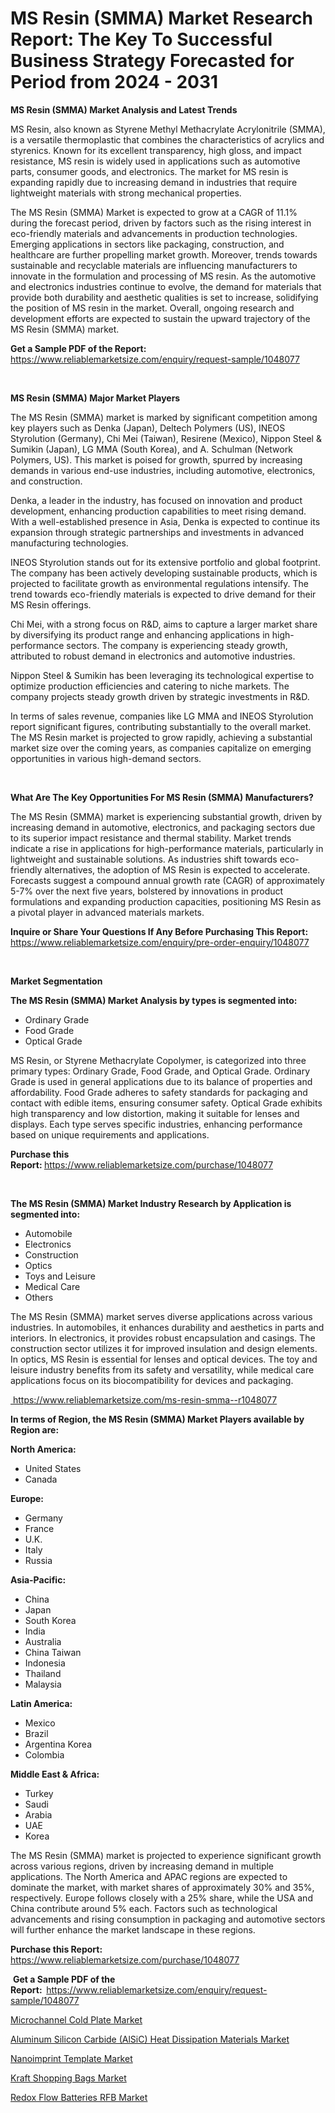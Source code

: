 <p><h1>MS Resin (SMMA) Market Research Report: The Key To Successful Business Strategy Forecasted for Period from 2024 - 2031</h1></p><p><strong>MS Resin (SMMA) Market Analysis and Latest Trends</strong></p>
<p><p>MS Resin, also known as Styrene Methyl Methacrylate Acrylonitrile (SMMA), is a versatile thermoplastic that combines the characteristics of acrylics and styrenics. Known for its excellent transparency, high gloss, and impact resistance, MS resin is widely used in applications such as automotive parts, consumer goods, and electronics. The market for MS resin is expanding rapidly due to increasing demand in industries that require lightweight materials with strong mechanical properties.</p><p>The MS Resin (SMMA) Market is expected to grow at a CAGR of 11.1% during the forecast period, driven by factors such as the rising interest in eco-friendly materials and advancements in production technologies. Emerging applications in sectors like packaging, construction, and healthcare are further propelling market growth. Moreover, trends towards sustainable and recyclable materials are influencing manufacturers to innovate in the formulation and processing of MS resin. As the automotive and electronics industries continue to evolve, the demand for materials that provide both durability and aesthetic qualities is set to increase, solidifying the position of MS resin in the market. Overall, ongoing research and development efforts are expected to sustain the upward trajectory of the MS Resin (SMMA) market.</p></p>
<p><strong>Get a Sample PDF of the Report:&nbsp;</strong> <a href="https://www.reliablemarketsize.com/enquiry/request-sample/1048077?utm_campaign=1105&utm_medium=2&utm_source=Github&utm_content=ia&utm_term=01102024&utm_id=ms-resin-smma">https://www.reliablemarketsize.com/enquiry/request-sample/1048077</a></p>
<p>&nbsp;</p>
<p><strong>MS Resin (SMMA) Major Market Players</strong></p>
<p><p>The MS Resin (SMMA) market is marked by significant competition among key players such as Denka (Japan), Deltech Polymers (US), INEOS Styrolution (Germany), Chi Mei (Taiwan), Resirene (Mexico), Nippon Steel & Sumikin (Japan), LG MMA (South Korea), and A. Schulman (Network Polymers, US). This market is poised for growth, spurred by increasing demands in various end-use industries, including automotive, electronics, and construction.</p><p>Denka, a leader in the industry, has focused on innovation and product development, enhancing production capabilities to meet rising demand. With a well-established presence in Asia, Denka is expected to continue its expansion through strategic partnerships and investments in advanced manufacturing technologies.</p><p>INEOS Styrolution stands out for its extensive portfolio and global footprint. The company has been actively developing sustainable products, which is projected to facilitate growth as environmental regulations intensify. The trend towards eco-friendly materials is expected to drive demand for their MS Resin offerings.</p><p>Chi Mei, with a strong focus on R&D, aims to capture a larger market share by diversifying its product range and enhancing applications in high-performance sectors. The company is experiencing steady growth, attributed to robust demand in electronics and automotive industries.</p><p>Nippon Steel & Sumikin has been leveraging its technological expertise to optimize production efficiencies and catering to niche markets. The company projects steady growth driven by strategic investments in R&D.</p><p>In terms of sales revenue, companies like LG MMA and INEOS Styrolution report significant figures, contributing substantially to the overall market. The MS Resin market is projected to grow rapidly, achieving a substantial market size over the coming years, as companies capitalize on emerging opportunities in various high-demand sectors.</p></p>
<p>&nbsp;</p>
<p><strong>What Are The Key Opportunities For MS Resin (SMMA) Manufacturers?</strong></p>
<p><p>The MS Resin (SMMA) market is experiencing substantial growth, driven by increasing demand in automotive, electronics, and packaging sectors due to its superior impact resistance and thermal stability. Market trends indicate a rise in applications for high-performance materials, particularly in lightweight and sustainable solutions. As industries shift towards eco-friendly alternatives, the adoption of MS Resin is expected to accelerate. Forecasts suggest a compound annual growth rate (CAGR) of approximately 5-7% over the next five years, bolstered by innovations in product formulations and expanding production capacities, positioning MS Resin as a pivotal player in advanced materials markets.</p></p>
<p><strong>Inquire or Share Your Questions If Any Before Purchasing This Report:</strong> <a href="https://www.reliablemarketsize.com/enquiry/pre-order-enquiry/1048077?utm_campaign=1105&utm_medium=2&utm_source=Github&utm_content=ia&utm_term=01102024&utm_id=ms-resin-smma">https://www.reliablemarketsize.com/enquiry/pre-order-enquiry/1048077</a></p>
<p>&nbsp;</p>
<p><strong>Market Segmentation</strong></p>
<p><strong>The MS Resin (SMMA) Market Analysis by types is segmented into:</strong></p>
<p><ul><li>Ordinary Grade</li><li>Food Grade</li><li>Optical Grade</li></ul></p>
<p><p>MS Resin, or Styrene Methacrylate Copolymer, is categorized into three primary types: Ordinary Grade, Food Grade, and Optical Grade. Ordinary Grade is used in general applications due to its balance of properties and affordability. Food Grade adheres to safety standards for packaging and contact with edible items, ensuring consumer safety. Optical Grade exhibits high transparency and low distortion, making it suitable for lenses and displays. Each type serves specific industries, enhancing performance based on unique requirements and applications.</p></p>
<p><strong>Purchase this Report:&nbsp;</strong><a href="https://www.reliablemarketsize.com/purchase/1048077?utm_campaign=1105&utm_medium=2&utm_source=Github&utm_content=ia&utm_term=01102024&utm_id=ms-resin-smma">https://www.reliablemarketsize.com/purchase/1048077</a></p>
<p>&nbsp;</p>
<p><strong>The MS Resin (SMMA) Market Industry Research by Application is segmented into:</strong></p>
<p><ul><li>Automobile</li><li>Electronics</li><li>Construction</li><li>Optics</li><li>Toys and Leisure</li><li>Medical Care</li><li>Others</li></ul></p>
<p><p>The MS Resin (SMMA) market serves diverse applications across various industries. In automobiles, it enhances durability and aesthetics in parts and interiors. In electronics, it provides robust encapsulation and casings. The construction sector utilizes it for improved insulation and design elements. In optics, MS Resin is essential for lenses and optical devices. The toy and leisure industry benefits from its safety and versatility, while medical care applications focus on its biocompatibility for devices and packaging.</p></p>
<p><a href="https://www.reliablemarketsize.com/ms-resin-smma--r1048077?utm_campaign=1105&utm_medium=2&utm_source=Github&utm_content=ia&utm_term=01102024&utm_id=ms-resin-smma">&nbsp;https://www.reliablemarketsize.com/ms-resin-smma--r1048077</a></p>
<p><strong>In terms of Region, the MS Resin (SMMA) Market Players available by Region are:</strong></p>
<p>
    <p> <strong> North America: </strong>
        <ul>
            <li>United States</li>
            <li>Canada</li>
        </ul>
        </p> 
    <p> <strong> Europe: </strong>
        <ul>
            <li>Germany</li>
            <li>France</li>
            <li>U.K.</li>
            <li>Italy</li>
            <li>Russia</li>
        </ul>
        </p> 
    <p> <strong> Asia-Pacific: </strong>
        <ul>
            <li>China</li>
            <li>Japan</li>
            <li>South Korea</li>
            <li>India</li>
            <li>Australia</li>
            <li>China Taiwan</li>
            <li>Indonesia</li>
            <li>Thailand</li>
            <li>Malaysia</li>
        </ul>
        </p> 
    <p> <strong> Latin America: </strong>
        <ul>
            <li>Mexico</li>
            <li>Brazil</li>
            <li>Argentina Korea</li>
            <li>Colombia</li>
        </ul>
        </p> 
    <p> <strong> Middle East & Africa: </strong>
        <ul>
            <li>Turkey</li>
            <li>Saudi</li>
            <li>Arabia</li>
            <li>UAE</li>
            <li>Korea</li>
        </ul>
    </p>
    </p>
<p><p>The MS Resin (SMMA) market is projected to experience significant growth across various regions, driven by increasing demand in multiple applications. The North America and APAC regions are expected to dominate the market, with market shares of approximately 30% and 35%, respectively. Europe follows closely with a 25% share, while the USA and China contribute around 5% each. Factors such as technological advancements and rising consumption in packaging and automotive sectors will further enhance the market landscape in these regions.</p></p>
<p><strong>Purchase this Report: </strong><a href="https://www.reliablemarketsize.com/purchase/1048077?utm_campaign=1105&utm_medium=2&utm_source=Github&utm_content=ia&utm_term=01102024&utm_id=ms-resin-smma">https://www.reliablemarketsize.com/purchase/1048077</a></p>
<p>&nbsp;<strong>Get a Sample PDF of the Report:&nbsp;&nbsp;</strong><a href="https://www.reliablemarketsize.com/enquiry/request-sample/1048077?utm_campaign=1105&utm_medium=2&utm_source=Github&utm_content=ia&utm_term=01102024&utm_id=ms-resin-smma">https://www.reliablemarketsize.com/enquiry/request-sample/1048077</a></p>
<p><strong></strong></p>
<p><p><a href="https://www.linkedin.com/pulse/microchannel-cold-plate-market-insights-products-regional-analysis-568ne?utm_campaign=1105&utm_medium=2&utm_source=Github&utm_content=ia&utm_term=01102024&utm_id=ms-resin-smma">Microchannel Cold Plate Market</a></p><p><a href="https://github.com/NorbertYates/Market-Research-Report-List-7/blob/main/aluminum-silicon-carbide-alsic-heat-dissipation-materials-market.md?utm_campaign=1105&utm_medium=2&utm_source=Github&utm_content=ia&utm_term=01102024&utm_id=ms-resin-smma">Aluminum Silicon Carbide (AlSiC) Heat Dissipation Materials Market</a></p><p><a href="https://issuu.com/reportprime-2/docs/nanoimprint-template-market-size-20_1a3f9ed623455d?utm_campaign=1105&utm_medium=2&utm_source=Github&utm_content=ia&utm_term=01102024&utm_id=ms-resin-smma">Nanoimprint Template Market</a></p><p><a href="https://www.linkedin.com/pulse/insights-kraft-shopping-bags-industry-market-financial-status-si0kf?utm_campaign=1105&utm_medium=2&utm_source=Github&utm_content=ia&utm_term=01102024&utm_id=ms-resin-smma">Kraft Shopping Bags Market</a></p><p><a href="https://issuu.com/reportprime-2/docs/redox-flow-batteries-rfb-market-siz_ab71f6678bf6ec?utm_campaign=1105&utm_medium=2&utm_source=Github&utm_content=ia&utm_term=01102024&utm_id=ms-resin-smma">Redox Flow Batteries RFB Market</a></p></p>